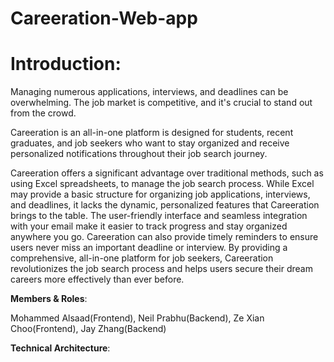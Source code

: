 # Careeration-Web-app

# **Introduction**:

Managing numerous applications, interviews, and deadlines can be overwhelming. The job market is competitive, and it's crucial to stand out from the crowd.

Careeration is an all-in-one platform is designed for students, recent graduates, and job seekers who want to stay organized and receive personalized notifications throughout their job search journey.

Careeration offers a significant advantage over traditional methods, such as using Excel spreadsheets, to manage the job search process. While Excel may provide a basic structure for organizing job applications, interviews, and deadlines, it lacks the dynamic, personalized features that Careeration brings to the table. The user-friendly interface and seamless integration with your email make it easier to track progress and stay organized anywhere you go. Careeration can also provide timely reminders to ensure users never miss an important deadline or interview. By providing a comprehensive, all-in-one platform for job seekers, Careeration revolutionizes the job search process and helps users secure their dream careers more effectively than ever before. 


**Members & Roles**:

Mohammed Alsaad(Frontend), Neil Prabhu(Backend), Ze Xian Choo(Frontend), Jay Zhang(Backend)

**Technical Architecture**:
